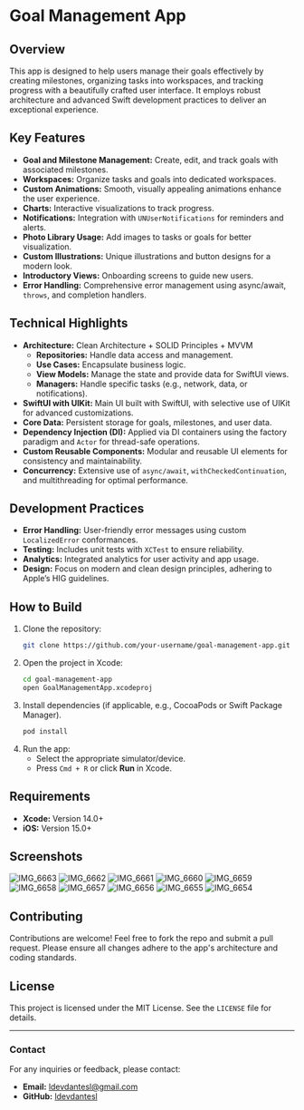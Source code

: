 # Goal Management App

## Overview
This app is designed to help users manage their goals effectively by creating milestones, organizing tasks into workspaces, and tracking progress with a beautifully crafted user interface. It employs robust architecture and advanced Swift development practices to deliver an exceptional experience.

## Key Features
- **Goal and Milestone Management:** Create, edit, and track goals with associated milestones.
- **Workspaces:** Organize tasks and goals into dedicated workspaces.
- **Custom Animations:** Smooth, visually appealing animations enhance the user experience.
- **Charts:** Interactive visualizations to track progress.
- **Notifications:** Integration with `UNUserNotifications` for reminders and alerts.
- **Photo Library Usage:** Add images to tasks or goals for better visualization.
- **Custom Illustrations:** Unique illustrations and button designs for a modern look.
- **Introductory Views:** Onboarding screens to guide new users.
- **Error Handling:** Comprehensive error management using async/await, `throws`, and completion handlers.

## Technical Highlights
- **Architecture:** Clean Architecture + SOLID Principles + MVVM
  - **Repositories:** Handle data access and management.
  - **Use Cases:** Encapsulate business logic.
  - **View Models:** Manage the state and provide data for SwiftUI views.
  - **Managers:** Handle specific tasks (e.g., network, data, or notifications).
- **SwiftUI with UIKit:** Main UI built with SwiftUI, with selective use of UIKit for advanced customizations.
- **Core Data:** Persistent storage for goals, milestones, and user data.
- **Dependency Injection (DI):** Applied via DI containers using the factory paradigm and `Actor` for thread-safe operations.
- **Custom Reusable Components:** Modular and reusable UI elements for consistency and maintainability.
- **Concurrency:** Extensive use of `async/await`, `withCheckedContinuation`, and multithreading for optimal performance.

## Development Practices
- **Error Handling:** User-friendly error messages using custom `LocalizedError` conformances.
- **Testing:** Includes unit tests with `XCTest` to ensure reliability.
- **Analytics:** Integrated analytics for user activity and app usage.
- **Design:** Focus on modern and clean design principles, adhering to Apple’s HIG guidelines.

## How to Build
1. Clone the repository:
   ```bash
   git clone https://github.com/your-username/goal-management-app.git
   ```
2. Open the project in Xcode:
   ```bash
   cd goal-management-app
   open GoalManagementApp.xcodeproj
   ```
3. Install dependencies (if applicable, e.g., CocoaPods or Swift Package Manager).
   ```bash
   pod install
   ```
4. Run the app:
   - Select the appropriate simulator/device.
   - Press `Cmd + R` or click **Run** in Xcode.

## Requirements
- **Xcode:** Version 14.0+
- **iOS:** Version 15.0+

## Screenshots
![IMG_6663](https://github.com/user-attachments/assets/7d0e3bfc-937b-4dae-984f-cb2815d0f7b5)
![IMG_6662](https://github.com/user-attachments/assets/12f43f7c-110c-4a4b-8214-7f9e0c118a5c)
![IMG_6661](https://github.com/user-attachments/assets/692ca384-e0dd-4a2f-ab4b-d74a71e7f63b)
![IMG_6660](https://github.com/user-attachments/assets/e20d63b2-f786-4e6b-a4da-7df6c1f8926a)
![IMG_6659](https://github.com/user-attachments/assets/4c433444-44cc-466f-9eb1-38f0f3f58bee)
![IMG_6658](https://github.com/user-attachments/assets/aafe83c1-abc7-43f5-98ef-8bfba2e36408)
![IMG_6657](https://github.com/user-attachments/assets/ff514f27-f8cf-444f-862d-7c24810b04cd)
![IMG_6656](https://github.com/user-attachments/assets/0855a9cf-0219-4216-a143-e0dfd394906e)
![IMG_6655](https://github.com/user-attachments/assets/415f1525-4c88-4119-a8ac-4a62f981fb6d)
![IMG_6654](https://github.com/user-attachments/assets/f1abb86b-ba4a-4405-8604-b75e3a5e80b7)


## Contributing
Contributions are welcome! Feel free to fork the repo and submit a pull request. Please ensure all changes adhere to the app's architecture and coding standards.

## License
This project is licensed under the MIT License. See the `LICENSE` file for details.

---

### Contact
For any inquiries or feedback, please contact:
- **Email:** ldevdantesl@gmail.com
- **GitHub:** [ldevdantesl](https://github.com/ldevdantesl)

